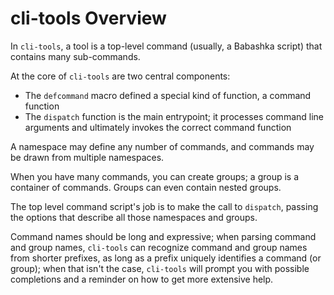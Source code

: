 # cli-tools Overview

In `cli-tools`, a tool is a top-level command (usually, a Babashka script) that contains many
sub-commands.

At the core of `cli-tools` are two central components:

* The `defcommand` macro defined a special kind of function, a command function
* The `dispatch` function is the main entrypoint; it processes command line arguments and ultimately invokes the correct command function

A namespace may define any number of commands, and commands may be drawn from multiple namespaces.

When you have many commands, you can create groups; a group is a container of commands. Groups
can even contain nested groups.

The top level command script's job is to make the call to `dispatch`, passing the options that
describe all those namespaces and groups.

Command names should be long and expressive; when parsing command and group names, `cli-tools` can recognize
command and group names from shorter prefixes, as long as a prefix uniquely identifies a command (or group);
when that isn't the case, `cli-tools` will prompt you with possible completions and a reminder on how to get more extensive help.
